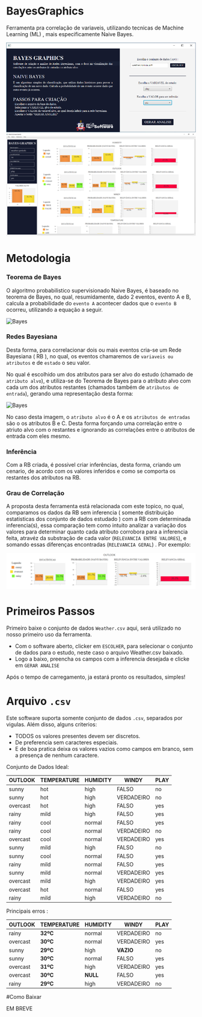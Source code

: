 # BayesGraphics

Ferramenta pra correlação de variaveis, utilizando tecnicas de Machine Learning (ML) , mais especificamente Naive Bayes. 

![Bayes](https://raw.githubusercontent.com/MartWill/BayesGraphics/version2/readme_imgs/StartWindow.PNG "StartWindow")
![Bayes](https://raw.githubusercontent.com/MartWill/BayesGraphics/version2/readme_imgs/BGWindow.PNG "BGWindow")




# Metodologia

### Teorema de Bayes
O algoritmo probabilistico supervisionado Naive Bayes, é baseado no teorema de Bayes, no qual, resumidamente, dado 2 eventos, evento A e B, calcula a probabilidade do `evento A` acontecer dados que o `evento B` ocorreu, utilizando a equação a seguir. 

![Bayes](https://www.economiasimple.net/wp-content/uploads/2019/01/calcular-la-formula-del-teorema-de-bayes.jpg "Teorema de Bayes")

### Redes Bayesiana 
Desta forma, para correlacionar dois ou mais eventos cria-se um Rede Bayesiana ( RB ), no qual, os eventos chamaremos de `variaveis ou atributos` e de `estado` o seu valor. 

No qual é escolhido um dos atributos para ser alvo do estudo (chamado de `atributo alvo`), e utiliza-se do Teorema de Bayes para o atributo alvo com cada um dos atributos restantes (chamados também de `atributos de entrada`), gerando uma representação desta forma:

![Bayes](https://encrypted-tbn0.gstatic.com/images?q=tbn:ANd9GcSCBvuW1pExlUft7lghYxCgLwTZbOQ2s_QX4NF2tHjEUceLyI3M&s "Rede Bayesiana")

No caso desta imagem, o `atributo alvo` é o A e os `atributos de entradas` são o os atributos  B e C. Desta forma forçando uma correlação entre o atriuto alvo com o restantes e ignorando as correlações entre o atributos de entrada com eles mesmo.

### Inferência 

Com a RB criada, é possivel criar inferências, desta forma, criando um cenario, de acordo com os valores inferidos e como se comporta os restantes dos atributos na RB.

### Grau de Correlação

A proposta desta ferramenta está relacionada com este topico, no qual, comparamos os dados da RB sem inferencia ( somente distribuição estatisticas dos conjunto de dados estudado ) com a RB com determinada inferencia(s), essa comparação tem como intuito analizar a variação dos valores para determinar quanto cada atributo corrobora para a inferencia feita, atravéz da substração de cada valor (`RELEVANCIA ENTRE VALORES`), e somando essas diferenças encontradas (`RELEVANCIA GERAL`) . Por exemplo:

![Bayes](https://raw.githubusercontent.com/MartWill/BayesGraphics/version2/readme_imgs/outlookLine.png "Rede Bayesiana")

# Primeiros Passos

Primeiro baixe o conjunto de dados `Weather.csv` aqui, será utilizado no nosso primeiro uso da ferramenta.

- Com o software aberto, clicker em `ESCOLHER`, para selecionar o conjunto de dados para o estudo, neste caso o arquivo Weather.csv baixado.
- Logo a baixo, preencha os campos com a inferencia desejada e clicke em `GERAR ANALISE`

Após o tempo de carregamento, ja estará pronto os resultados, simples!

# Arquivo `.csv`

Este software suporta somente conjunto de dados `.csv`, separados por vigulas. 
Além disso, alguns criterios:
- TODOS os valores presentes devem ser discretos.
- De preferencia sem caracteres especiais. 
- E de boa pratica deixa os valores vazios como campos em branco, sem a presença de nenhum caractere.

Conjunto de Dados Ideal:

| OUTLOOK  | TEMPERATURE | HUMIDITY | WINDY      | PLAY |
|----------|-------------|----------|------------|------|
| sunny    | hot         | high     | FALSO      | no   |
| sunny    | hot         | high     | VERDADEIRO | no   |
| overcast | hot         | high     | FALSO      | yes  |
| rainy    | mild        | high     | FALSO      | yes  |
| rainy    | cool        | normal   | FALSO      | yes  |
| rainy    | cool        | normal   | VERDADEIRO | no   |
| overcast | cool        | normal   | VERDADEIRO | yes  |
| sunny    | mild        | high     | FALSO      | no   |
| sunny    | cool        | normal   | FALSO      | yes  |
| rainy    | mild        | normal   | FALSO      | yes  |
| sunny    | mild        | normal   | VERDADEIRO | yes  |
| overcast | mild        | high     | VERDADEIRO | yes  |
| overcast | hot         | normal   | FALSO      | yes  |
| rainy    | mild        | high     | VERDADEIRO | no   |

Principais erros : 

| OUTLOOK  | TEMPERATURE | HUMIDITY | WINDY      | PLAY |
|----------|-------------|----------|------------|------|
| rainy    |  **32ºC**        | normal   | VERDADEIRO | no   |
| overcast |  **30ºC**        | normal   | VERDADEIRO | yes  |
| sunny    |  **29ºC**        | high     |  **VAZIO**  | no   |
| sunny    |  **30ºC**        | normal   | FALSO      | yes  |
| overcast |  **31ºC**        | high     | VERDADEIRO | yes  |
| overcast |  **30ºC**         |  **NULL**   | FALSO      | yes  |
| rainy    |  **29ºC**        | high     | VERDADEIRO | no   |


#Como Baixar

EM BREVE

